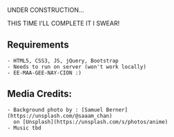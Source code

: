 UNDER CONSTRUCTION...

THIS TIME I'LL COMPLETE IT I SWEAR! 

## Requirements
    - HTML5, CSS3, JS, jQuery, Bootstrap
    - Needs to run on server (won't work locally)
    - EE-MAA-GEE-NAY-CION :) 

## Media Credits:
    - Background photo by : [Samuel Berner](https://unsplash.com/@saaam_chan)  
      on [Unsplash](https://unsplash.com/s/photos/anime)
    - Music tbd